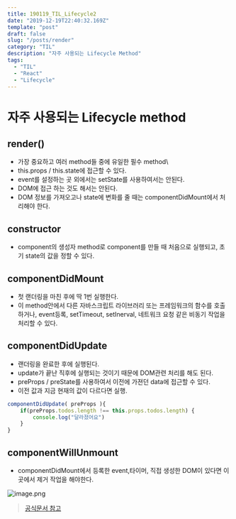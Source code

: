 ```yaml
---
title: 190119_TIL_Lifecycle2
date: "2019-12-19T22:40:32.169Z"
template: "post"
draft: false
slug: "/posts/render"
category: "TIL"
description: "자주 사용되는 Lifecycle Method"
tags:
  - "TIL"
  - "React"
  - "Lifecycle"
---
```


# 자주 사용되는 Lifecycle method

## render()

- 가장 중요하고 여러 method들 중에 유일한 필수 method\
- this.props / this.state에 접근할 수 있다.
- event를 설정하는 곳 외에서는 setState를 사용하여서는 안된다.
- DOM에 접근 하는 것도 해서는 안된다.
- DOM 정보를 가져오고나 state에 변화를 줄 때는 componentDidMount에서 처리해야 한다.

## constructor

- component의 생성자 method로 component를 만들 때 처음으로 실행되고, 초기 state의 값을 정할 수 있다.

## componentDidMount

- 첫 랜더링을 마친 후에 딱 1번 실행한다.
- 이 method안에서 다른 자바스크립트 라이브러리 또는 프레임워크의 함수를 호출하거나, event등록, setTimeout, setInerval, 네트워크 요청 같은 비동기 작업을 처리할 수 있다.

## componentDidUpdate

- 랜더링을 완료한 후에 실행된다.
- update가 끝난 직후에 실행되는 것이기 때문에 DOM관련 처리를 해도 된다.
- preProps / preState를 사용하여서 이전에 가젼던 data에 접근할 수 있다.
- 이전 값과 지금 현재의 값이 다르다면 실행.

```javascript
componentDidUpdate( preProps ){
	if(preProps.todos.length !== this.props.todos.length) {
    	console.log("달라졌어요")
    }
}
```

## componentWillUnmount

- componentDidMount에서 등록한 event,타이머, 직접 생성한 DOM이 있다면 이곳에서 제거 작업을 해야한다.

![image.png](https://images.velog.io/post-images/jotang/a1ba20c0-399d-11ea-92c9-a98a0266d08e/image.png)

> [공식문서 참고](http://projects.wojtekmaj.pl/react-lifecycle-methods-diagram/)
